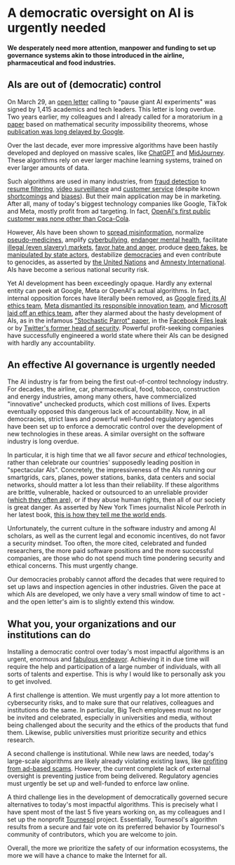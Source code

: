 # A democratic oversight on AI is urgently needed

#### We desperately need more attention, manpower and funding to set up governance systems akin to those introduced in the airline, pharmaceutical and food industries.

## AIs are out of (democratic) control
On March 29, an [open letter](https://futureoflife.org/open-letter/pause-giant-ai-experiments/) calling to "pause giant AI experiments" was signed by 1,415 academics and tech leaders. This letter is long overdue. Two years earlier, my colleagues and I already called for a moratorium in [a paper](https://arxiv.org/abs/2209.15259) based on mathematical security impossibility theorems, whose [publication was long delayed by Google](https://tournesol.app/entities/yt:bNfZ0yhVccw).

Over the last decade, ever more impressive algorithms have been hastily developed and deployed on massive scales, like [ChatGPT](https://www.swissinfo.ch/eng/machines-and-ethics--artificial-intelligence-switzerland/46213634) and [MidJourney](https://www.theverge.com/2023/3/30/23662940/deepfake-viral-ai-misinformation-midjourney-stops-free-trials). 
These algorithms rely on ever larger machine learning systems, trained on ever larger amounts of data.

Such algorithms are used in many industries, from [fraud detection](https://www.swissinfo.ch/eng/business/fintech_ai-in-banking--the-reality-behind-the-hype/44046934) to [resume filtering](https://www.forbes.com/sites/tomaspremuzic/2018/05/27/four-unethical-uses-of-ai-in-recruitment/), [video surveillance](https://www.swissinfo.ch/eng/reuters/china-uses-ai-software-to-improve-its-surveillance-capabilities/47501490) and [customer service](https://www.forbes.com/sites/forbesbusinessdevelopmentcouncil/2023/03/27/how-can-ai-fit-into-customer-service-call-centers-effectively/) (despite known [shortcomings](https://www.wired.com/story/welfare-fraud-industry/) and [biases](https://www.theguardian.com/technology/2023/mar/27/robot-recruiters-can-bias-be-banished-from-ai-recruitment-hiring-artificial-intelligence)). But their main application may be in marketing. After all, many of today's biggest technology companies like Google, TikTok and Meta, mostly profit from ad targeting. In fact, [OpenAI's first public customer was none other than Coca-Cola](https://twitter.com/gdb/status/1628122763847413760).

However, AIs have been shown to [spread misinformation](https://www.nytimes.com/2023/02/08/technology/ai-chatbots-disinformation.html), normalize [pseudo-medicines](https://www.fda.gov/consumers/consumer-updates/recipe-danger-social-media-challenges-involving-medicines), amplify [cyberbullying](https://c-hit.org/2019/08/12/social-medias-role-in-cyberbullying/), [endanger mental health](https://jonathanhaidt.substack.com/p/international-mental-illness-part-one), facilitate [illegal (even slavery) markets](https://edition.cnn.com/2021/10/25/tech/facebook-instagram-app-store-ban-human-trafficking/index.html), [favor hate and anger](https://www.technologyreview.com/2021/10/05/1036519/facebook-whistleblower-frances-haugen-algorithms/), produce [deep fakes](https://slate.com/technology/2021/09/deepfake-video-scams.html), [be manipulated by state actors](https://forbiddenstories.org/story-killers/insider/), destabilize [democracies](https://www.theatlantic.com/ideas/archive/2022/07/social-media-harm-facebook-meta-response/670975/) and even contribute to genocides, as asserted by [the United Nations](https://www.theguardian.com/technology/2018/mar/13/myanmar-un-blames-facebook-for-spreading-hatred-of-rohingya) and [Amnesty International](https://www.amnesty.org/en/latest/news/2022/09/myanmar-facebooks-systems-promoted-violence-against-rohingya-meta-owes-reparations-new-report/).
AIs have become a serious national security risk.

Yet AI development has been exceedingly opaque. Hardly any external entity can peek at Google, Meta or OpenAI's actual algorithms. In fact, internal opposition forces have literally been removed, as [Google fired its AI ethics team](https://www.swissinfo.ch/eng/business/what-happens-when-google-fires-its-ethics-/46472076), [Meta dismantled its responsible innovation team](https://www.wsj.com/articles/facebook-parent-meta-platforms-cuts-responsible-innovation-team-11662658423), and [Microsoft laid off an ethics team](https://techcrunch.com/2023/03/13/microsoft-lays-off-an-ethical-ai-team-as-it-doubles-down-on-openai/), after they alarmed about the hasty development of AIs, as in the infamous ["Stochastic Parrot" paper](https://www.theverge.com/2023/3/30/23662940/deepfake-viral-ai-misinformation-midjourney-stops-free-trials), in the [Facebook Files leak](https://www.wsj.com/articles/the-facebook-files-11631713039) or by [Twitter's former head of security](https://www.npr.org/2022/09/13/1122671582/twitter-whistleblower-mudge-senate-hearing).
Powerful profit-seeking companies have successfully engineered a world state where their AIs can be designed with hardly any accountability.

## An effective AI governance is urgently needed
The AI industry is far from being the first out-of-control technology industry. For decades, the airline, car, pharmaceutical, food, tobacco, construction and energy industries, among many others, have commercialized "innovative" unchecked products, which cost millions of lives. Experts eventually opposed this dangerous lack of accountability. Now, in all democracies, strict laws and powerful well-funded regulatory agencies have been set up to enforce a democratic control over the development of new technologies in these areas. A similar oversight on the software industry is long overdue.

In particular, it is high time that we all favor *secure* and *ethical* technologies, rather than celebrate our countries' supposedly leading position in "spectacular AIs". Concretely, the impressiveness of the AIs running our smartgrids, cars, planes, power stations, banks, data centers and social networks, should matter a lot less than their reliability. If these algorithms are brittle, vulnerable, hacked or outsourced to an unreliable provider ([which they often are](https://www.theregister.com/2023/03/23/critical_infrastructure_hardware_flaws/)), or if they abuse human rights, then all of our society is great danger. As asserted by New York Times journalist Nicole Perlroth in her latest book, [this is how they tell me the world ends](https://thisishowtheytellmetheworldends.com/).

Unfortunately, the current culture in the software industry and among AI scholars, as well as the current legal and economic incentives, do not favor a security mindset. Too often, the more cited, celebrated and funded researchers, the more paid software positions and the more successful companies, are those who do not spend much time pondering security and ethical concerns. This must urgently change. 

Our democracies probably cannot afford the decades that were required to set up laws and inspection agencies in other industries. Given the pace at which AIs are developed, we only have a very small window of time to act - and the open letter's aim is to slightly extend this window.

## What you, your organizations and our institutions can do
Installing a democratic control over today's most impactful algorithms is an urgent, enormous and [fabulous endeavor](https://pages.rts.ch/la-1ere/programmes/cqfd/11242341-comment-rendre-lintelligence-artificielle-benefique-27-04-2020.html). Achieving it in due time will require the help and participation of a large number of individuals, with all sorts of talents and expertise. This is why I would like to personally ask you to get involved.

A first challenge is attention. We must urgently pay a lot more attention to cybersecurity risks, and to make sure that our relatives, colleagues and institutions do the same. In particular, Big Tech employees must no longer be invited and celebrated, especially in universities and media, without being challenged about the security and the ethics of the products that fund them. Likewise, public universities must prioritize security and ethics research.

A second challenge is institutional. While new laws are needed, today's large-scale algorithms are likely already violating existing laws, like [profiting from ad-based scams](https://www.swissinfo.ch/eng/society/annual-stats_fraud-and-online-crime-on-the-rise-in-switzerland/45636712). However, the current complete lack of external oversight is preventing justice from being delivered. Regulatory agencies must urgently be set up and well-funded to enforce law online.

A third challenge lies in the development of democratically governed secure alternatives to today's most impactful algorithms. This is precisely what I have spent most of the last 5 five years working on, as my colleagues and I set up the nonprofit [Tournesol](https://tournesol.app/) project. Essentially, Tournesol's algorithm results from a secure and fair vote on its preferred behavior by Tournesol's community of contributors, which you are welcome to join.

Overall, the more we prioritize the safety of our information ecosystems, the more we will have a chance to make the Internet for all.	